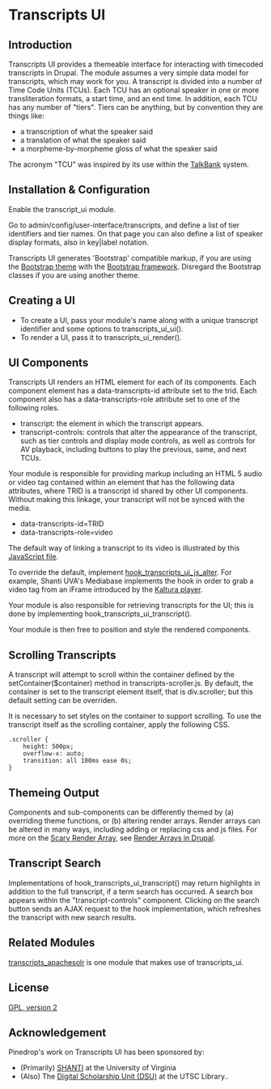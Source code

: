 # Transcripts UI

## Introduction

Transcripts UI provides a themeable interface for interacting with
timecoded transcripts in Drupal. The module assumes a very simple
data model for transcripts, which may work for you. A transcript is
divided into a number of Time Code Units (TCUs). Each TCU has an
optional speaker in one or more transliteration formats, a start
time, and an end time. In addition, each TCU has any number of
"tiers". Tiers can be anything, but by convention they are things
like:

* a transcription of what the speaker said
* a translation of what the speaker said
* a morpheme-by-morpheme gloss of what the speaker said

The acronym "TCU" was inspired by its use within the
[TalkBank](http://talkbank.org/) system.

## Installation & Configuration

Enable the transcript_ui module.

Go to admin/config/user-interface/transcripts, and define
a list of tier identifiers and tier names. On that page you
can also define a list of speaker display formats, also in
key|label notation.

Transcripts UI generates 'Bootstrap' compatible markup, if you are
using the [Bootstrap theme](https://www.drupal.org/project/bootstrap)
with the [Bootstrap framework](http://getbootstrap.com/). Disregard
the Bootstrap classes if you are using another theme.

## Creating a UI

* To create a UI, pass your module's name along with a unique transcript 
identifier and some options to transcripts_ui_ui().
* To render a UI, pass it to transcripts_ui_render().

## UI Components

Transcripts UI renders an HTML element for each of its components.
Each component element has a data-transcripts-id attribute set to
the trid. Each component also has a data-transcripts-role attribute
set to one of the following roles.

* transcript: the element in which the transcript appears.
* transcript-controls: controls that alter the appearance of the
transcript, such as tier controls and display mode controls, as
well as controls for AV playback, including buttons to play the
previous, same, and next TCUs.

Your module is responsible for providing markup including an
HTML 5 audio or video tag contained within an element that has the
following data attributes, where TRID is a transcript id shared by
other UI components. Without making this linkage, your transcript
will not be synced with the media.

* data-transcripts-id=TRID
* data-transcripts-role=video

The default way of linking a transcript to its video is illustrated
by this [JavaScript file](https://github.com/pinedrop/transcripts_ui/blob/master/js/transcripts_ui.js).

To override the default, implement [hook_transcripts_ui_js_alter](https://github.com/pinedrop/transcripts_ui/blob/master/transcripts_ui.api.php).
For example, Shanti UVA's Mediabase implements the hook in order to
grab a video tag from an iFrame introduced by the [Kaltura player](https://github.com/shanti-uva/drupal_mediabase/blob/master/mb_kaltura/js/transcripts_ui.js).

Your module is also responsible for retrieving transcripts for the
UI; this is done by implementing hook_transcripts_ui_transcript().

Your module is then free to position and style the rendered components.

## Scrolling Transcripts

A transcript will attempt to scroll within the container defined by the
setContainer($container) method in transcripts-scroller.js. By default,
the container is set to the transcript element itself, that is div.scroller;
but this default setting can be overriden.

It is necessary to set styles on the container to support scrolling. To use
the transcript itself as the scrolling container, apply the following CSS.

```
.scroller {
    height: 500px;
    overflow-x: auto;
    transition: all 100ms ease 0s;
}
```

## Themeing Output

Components and sub-components can be differently themed by 
(a) overriding theme functions, or (b) altering render arrays.
Render arrays can be altered in many ways, including adding or replacing
css and js files. For more on the 
[Scary Render Array](http://cocoate.com/ddbook/scary-render-array), see
[Render Arrays in Drupal](https://www.drupal.org/node/930760). 

## Transcript Search

Implementations of hook_transcripts_ui_transcript() may return highlights
in addition to the full transcript, if a term search has occurred.
A search box appears within the "transcript-controls" component. Clicking on the
search button sends an AJAX request to the hook implementation, which
refreshes the transcript with new search results.

## Related Modules

[transcripts_apachesolr](https://github.com/pinedrop/transcripts_apachesolr)
is one module that makes use of transcripts_ui.

## License

[GPL, version 2](http://www.gnu.org/licenses/old-licenses/gpl-2.0.html)

## Acknowledgement

Pinedrop's work on Transcripts UI has been sponsored by:

* (Primarily) [SHANTI](http://shanti.virginia.edu/) at the University of Virginia
* (Also) The [Digital Scholarship Unit (DSU)](https://www.utsc.utoronto.ca/digitalscholarship/)
at the UTSC Library..